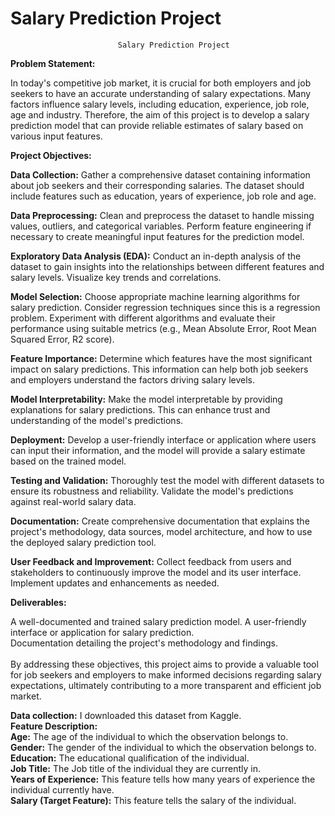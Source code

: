# Salary Prediction Project
							Salary Prediction Project
**Problem Statement:**

In today's competitive job market, it is crucial for both employers and job seekers to have an accurate understanding of salary expectations. Many factors influence salary levels, including education, experience, job role, age and industry. Therefore, the aim of this project is to develop a salary prediction model that can provide reliable estimates of salary based on various input features.

**Project Objectives:**

**Data Collection:** Gather a comprehensive dataset containing information about job seekers and their corresponding salaries. The dataset should include features such as education, years of experience, job role and age.

**Data Preprocessing:** Clean and preprocess the dataset to handle missing values, outliers, and categorical variables. Perform feature engineering if necessary to create meaningful input features for the prediction model.

**Exploratory Data Analysis (EDA):** Conduct an in-depth analysis of the dataset to gain insights into the relationships between different features and salary levels. Visualize key trends and correlations.

**Model Selection:** Choose appropriate machine learning algorithms for salary prediction. Consider regression techniques since this is a regression problem. Experiment with different algorithms and evaluate their performance using suitable metrics (e.g., Mean Absolute Error, Root Mean Squared Error, R2 score).

**Feature Importance:** Determine which features have the most significant impact on salary predictions. This information can help both job seekers and employers understand the factors driving salary levels.

**Model Interpretability:** Make the model interpretable by providing explanations for salary predictions. This can enhance trust and understanding of the model's predictions.

**Deployment:** Develop a user-friendly interface or application where users can input their information, and the model will provide a salary estimate based on the trained model.

**Testing and Validation:** Thoroughly test the model with different datasets to ensure its robustness and reliability. Validate the model's predictions against real-world salary data.

**Documentation:** Create comprehensive documentation that explains the project's methodology, data sources, model architecture, and how to use the deployed salary prediction tool.

**User Feedback and Improvement:** Collect feedback from users and stakeholders to continuously improve the model and its user interface. Implement updates and enhancements as needed.

**Deliverables:**

A well-documented and trained salary prediction model.
A user-friendly interface or application for salary prediction.<br>
Documentation detailing the project's methodology and findings.<br><br>
By addressing these objectives, this project aims to provide a valuable tool for job seekers and employers to make informed decisions regarding salary expectations, ultimately contributing to a more transparent and efficient job market.

**Data collection:**
I downloaded this dataset from Kaggle.<br>
**Feature Description:**<br>
**Age:** The age of the individual to which the observation belongs to.<br>
**Gender:** The gender of the individual to which the observation belongs to.<br>
**Education:** The educational qualification of the individual.<br>
**Job Title:** The Job title of the individual they are currently in.<br>
**Years of Experience:** This feature tells how many years of experience the individual currently have.<br>
**Salary (Target Feature):** This feature tells the salary of the individual.
